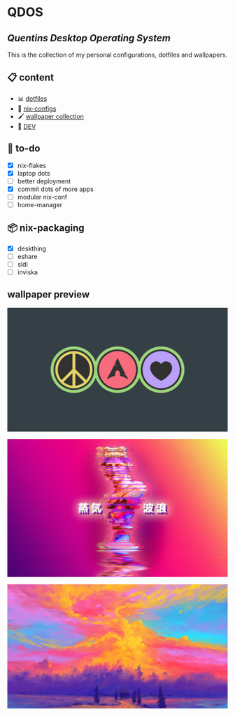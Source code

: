 # QDOS
## *Quentins Desktop Operating System*  

This is the collection of my personal configurations, dotfiles and wallpapers.

## 📋 content
- 📊 [dotfiles](dotfiles)
- 🧭 [nix-configs](nix-config)
- 🖌️ [wallpaper collection](wallpaper)
- 🛜 [DEV](DEV)

## 📑 to-do
- [x] nix-flakes
- [x] laptop dots
- [ ] better deployment
- [x] commit dots of more apps
- [ ] modular nix-conf
- [ ] home-manager  

## 📦 nix-packaging
- [x] deskthing
- [ ] eshare
- [ ] sldl
- [ ] inviska 

## wallpaper preview
![Arch-Peace](wallpaper/horizontal/arch-peace.png?raw=true "Arch-Peace")

![Vaporwave](wallpaper/horizontal/long-lost.jpg?raw=true "Vaporwave")

![Mountain](wallpaper/horizontal/0037.png?raw=true "Mountain")
